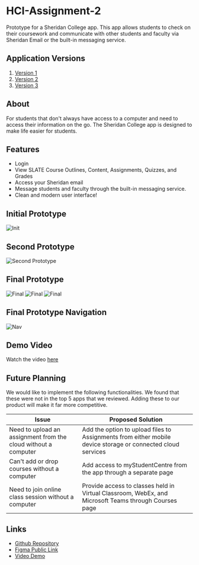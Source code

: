 # HCI-Assignment-2
Prototype for a Sheridan College app. This app allows students to check on their coursework and communicate with other students and faculty via Sheridan Email or the built-in messaging service.

## Application Versions

1. [Version 1](https://www.figma.com/file/JgObWh6Qj19fzt5Ikf3k3q/Assignment-1?type=design&node-id=0%3A1&mode=design&t=lRyODStvkEaWL1R1-1)
2. [Version 2](https://www.figma.com/file/DM7z1ZhvToj9B8I2L5HWfi/Assignment-2?type=design&node-id=27%3A623&mode=design&t=1zoarrS7GLqH2pE9-1)
3. [Version 3](https://www.figma.com/file/CMuQvsGJ9qaKWnqPQvuzGu/Assignment-3?type=design&node-id=0%3A1&mode=design&t=XFQOyhZHcqBamHQv-1)

## About

For students that don't always have access to a computer and need to access their information on the go. The Sheridan College app is designed to make life easier for students.

## Features

- Login
- View SLATE Course Outlines, Content, Assignments, Quizzes, and Grades
- Access your Sheridan email
- Message students and faculty through the built-in messaging service.
- Clean and modern user interface!

## Initial Prototype

![Init](./InitialPrototype.png)

## Second Prototype

![Second Prototype](./SecondPrototype.png)

## Final Prototype

![Final](./FinalPrototype1.png)
![Final](./FinalPrototype2.png)
![Final](./FinalPrototype3.png)

## Final Prototype Navigation

![Nav](./NavigationPrototype.png)

## Demo Video

Watch the video [here](https://youtu.be/1CbAwSATc9E)

## Future Planning

We would like to implement the following functionalities. We found that these were not in the top 5 apps that we reviewed. Adding these to our product will make it far more competitive.

| Issue                                                            | Proposed Solution                                                                                                                                                               |
| ---------------------------------------------------------------- | ------------------------------------------------------------------------------------------------------------------------------------------------------------------------------- |
| Need to upload an assignment from the cloud without a computer   | Add the option to upload files to Assignments from either mobile device storage or connected cloud services                                                                     |
| Can't add or drop courses without a computer                     | Add access to myStudentCentre from the app through a separate page                                                                                                              |
| Need to join online class session without a computer             | Provide access to classes held in Virtual Classroom, WebEx, and Microsoft Teams through Courses page                                                                            |

## Links

- [Github Repository](https://github.com/HasanYousaf/HCI-Assignment)
- [Figma Public Link](https://www.figma.com/file/CMuQvsGJ9qaKWnqPQvuzGu/Assignment-3?type=design&node-id=0%3A1&mode=design&t=XFQOyhZHcqBamHQv-1)
- [Video Demo](https://youtu.be/1CbAwSATc9E)
